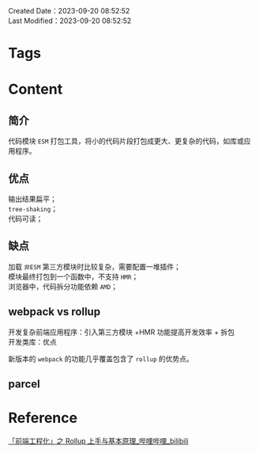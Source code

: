 Created Date：2023-09-20 08:52:52  
Last Modified：2023-09-20 08:52:52

# Tags

# Content

## 简介

代码模块 `ESM` 打包工具，将小的代码片段打包成更大、更复杂的代码，如库或应用程序。

## 优点

输出结果扁平；  
`tree-shaking`；  
代码可读；

## 缺点

加载 `非ESM` 第三方模块时比较复杂，需要配置一堆插件；  
模块最终打包到一个函数中，不支持 `HMR`；  
浏览器中，代码拆分功能依赖 `AMD`；

## webpack vs rollup

开发复杂前端应用程序：引入第三方模块 +HMR 功能提高开发效率 + 拆包  
开发类库：优点

新版本的 `webpack` 的功能几乎覆盖包含了 `rollup` 的优势点。

## parcel

# Reference

[「前端工程化」之 Rollup 上手与基本原理\_哔哩哔哩\_bilibili](https://www.bilibili.com/video/BV1w84y1z77V/?vd_source=032760beb957fcfec470635ca2ed9cef)

